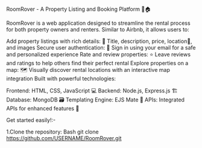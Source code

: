 RoomRover - A Property Listing and Booking Platform 🚀🏠

RoomRover is a web application designed to streamline the rental process for both property owners and renters. Similar to Airbnb, it allows users to:

Add property listings with rich details: 📸 Title, description, price, location📍, and images
Secure user authentication: 🔐 Sign in using your email for a safe and personalized experience
Rate and review properties: ⭐️ Leave reviews and ratings to help others find their perfect rental
Explore properties on a map: 🗺️ Visually discover rental locations with an interactive map integration
Built with powerful technologies:

Frontend: HTML, CSS, JavaScript 💻
Backend: Node.js, Express.js 🏗️
Database: MongoDB 🗃️
Templating Engine: EJS Mate 🎨
APIs: Integrated APIs for enhanced features 🔌

Get started easily!:-

1.Clone the repository:
Bash
git clone https://github.com/USERNAME/RoomRover.git
